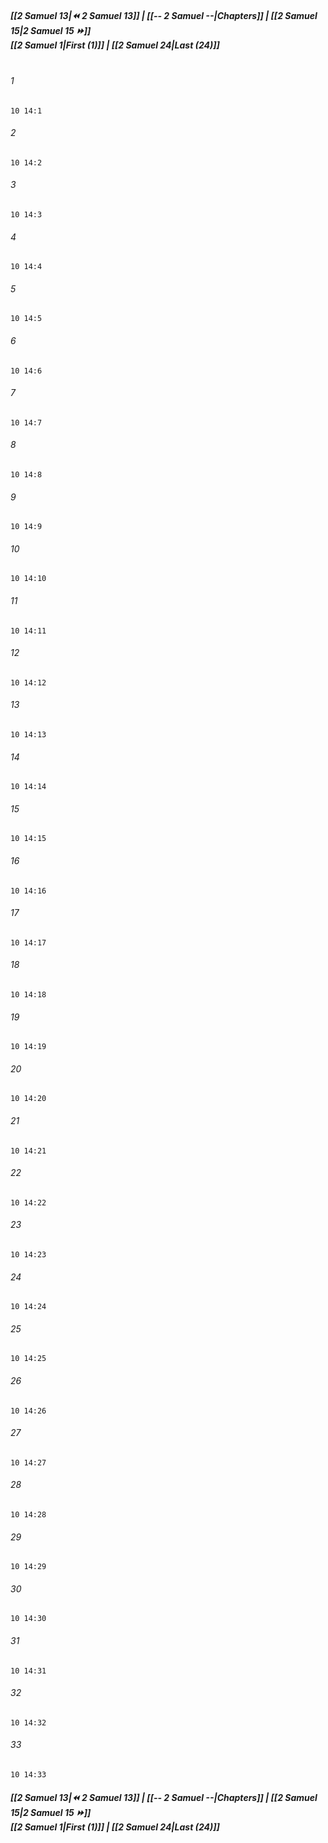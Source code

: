 
##### **[[2 Samuel 13|⏪ 2 Samuel 13]] | [[-- 2 Samuel --|Chapters]] | [[2 Samuel 15|2 Samuel 15 ⏩]]**<br>**[[2 Samuel 1|First (1)]] | [[2 Samuel 24|Last (24)]]**<br><br>

###### 1
``` verse
10 14:1
```
###### 2
``` verse
10 14:2
```
###### 3
``` verse
10 14:3
```
###### 4
``` verse
10 14:4
```
###### 5
``` verse
10 14:5
```
###### 6
``` verse
10 14:6
```
###### 7
``` verse
10 14:7
```
###### 8
``` verse
10 14:8
```
###### 9
``` verse
10 14:9
```
###### 10
``` verse
10 14:10
```
###### 11
``` verse
10 14:11
```
###### 12
``` verse
10 14:12
```
###### 13
``` verse
10 14:13
```
###### 14
``` verse
10 14:14
```
###### 15
``` verse
10 14:15
```
###### 16
``` verse
10 14:16
```
###### 17
``` verse
10 14:17
```
###### 18
``` verse
10 14:18
```
###### 19
``` verse
10 14:19
```
###### 20
``` verse
10 14:20
```
###### 21
``` verse
10 14:21
```
###### 22
``` verse
10 14:22
```
###### 23
``` verse
10 14:23
```
###### 24
``` verse
10 14:24
```
###### 25
``` verse
10 14:25
```
###### 26
``` verse
10 14:26
```
###### 27
``` verse
10 14:27
```
###### 28
``` verse
10 14:28
```
###### 29
``` verse
10 14:29
```
###### 30
``` verse
10 14:30
```
###### 31
``` verse
10 14:31
```
###### 32
``` verse
10 14:32
```
###### 33
``` verse
10 14:33
```

##### **[[2 Samuel 13|⏪ 2 Samuel 13]] | [[-- 2 Samuel --|Chapters]] | [[2 Samuel 15|2 Samuel 15 ⏩]]**<br>**[[2 Samuel 1|First (1)]] | [[2 Samuel 24|Last (24)]]**
